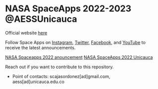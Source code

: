 # NASA SpaceApps 2022-2023 @AESSUnicauca 

Official website [here](https://2021.spaceappschallenge.org/locations/popay%C3%A1n-cauca)

Follow Space Apps on [Instagram](https://www.instagram.com/nasaspacepopayan/?hl=en), [Twitter](https://twitter.com/spaceapps), [Facebook](https://www.facebook.com/search/top?q=nasa%20space%20apps%20challenge%20popay%C3%A1n), and [YouTube](https://www.youtube.com/watch?v=YAv9jCqqC-8&list=PLoIOrNxwZG0SnfHyyhNk4BYC1E32yF6Nx) to receive the latest announcements.

[NASA Spaceapps 2022 anouncement](https://elnuevoliberal.com/noticia-principal/nasa-space-apps-2022-popayan-sera-sede-del-hackaton-mas-grande-del-mundo/)
[NASA SpaceApps 2022 Unicauca](https://www.unicauca.edu.co/versionP/eventos/jornada/nasa-space-apps-2022)


Reach out if you want to contribute to this repository.

- Point of contacts: scajasordonez[ad]gmail.com, aess[ad]unicauca.edu.co
